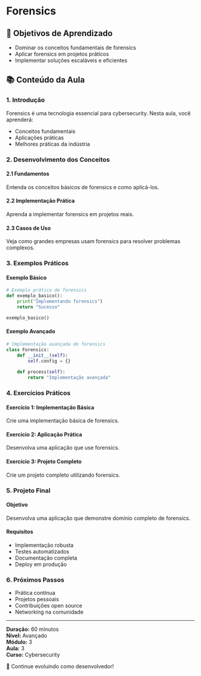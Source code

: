 # Forensics

## 🎯 Objetivos de Aprendizado
- Dominar os conceitos fundamentais de forensics
- Aplicar forensics em projetos práticos
- Implementar soluções escaláveis e eficientes

## 📚 Conteúdo da Aula

### 1. Introdução
Forensics é uma tecnologia essencial para cybersecurity. Nesta aula, você aprenderá:

- Conceitos fundamentais
- Aplicações práticas
- Melhores práticas da indústria

### 2. Desenvolvimento dos Conceitos

#### 2.1 Fundamentos
Entenda os conceitos básicos de forensics e como aplicá-los.

#### 2.2 Implementação Prática
Aprenda a implementar forensics em projetos reais.

#### 2.3 Casos de Uso
Veja como grandes empresas usam forensics para resolver problemas complexos.

### 3. Exemplos Práticos

#### Exemplo Básico
```python
# Exemplo prático de forensics
def exemplo_basico():
    print("Implementando forensics")
    return "Sucesso"

exemplo_basico()
```

#### Exemplo Avançado
```python
# Implementação avançada de forensics
class Forensics:
    def __init__(self):
        self.config = {}
    
    def process(self):
        return "Implementação avançada"
```

### 4. Exercícios Práticos

#### Exercício 1: Implementação Básica
Crie uma implementação básica de forensics.

#### Exercício 2: Aplicação Prática
Desenvolva uma aplicação que use forensics.

#### Exercício 3: Projeto Completo
Crie um projeto completo utilizando forensics.

### 5. Projeto Final

#### Objetivo
Desenvolva uma aplicação que demonstre domínio completo de forensics.

#### Requisitos
- Implementação robusta
- Testes automatizados
- Documentação completa
- Deploy em produção

### 6. Próximos Passos

- Prática contínua
- Projetos pessoais
- Contribuições open source
- Networking na comunidade

---

**Duração:** 60 minutos  
**Nível:** Avançado  
**Módulo:** 3  
**Aula:** 3  
**Curso:** Cybersecurity

🎉 Continue evoluindo como desenvolvedor!
